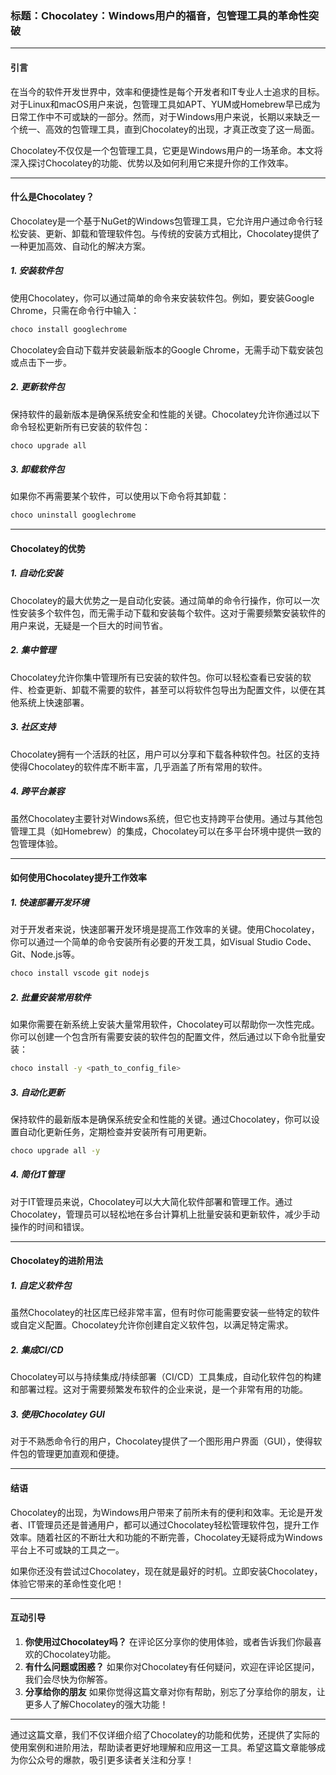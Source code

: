 ### 标题：**Chocolatey：Windows用户的福音，包管理工具的革命性突破**

---

#### 引言

在当今的软件开发世界中，效率和便捷性是每个开发者和IT专业人士追求的目标。对于Linux和macOS用户来说，包管理工具如APT、YUM或Homebrew早已成为日常工作中不可或缺的一部分。然而，对于Windows用户来说，长期以来缺乏一个统一、高效的包管理工具，直到Chocolatey的出现，才真正改变了这一局面。

Chocolatey不仅仅是一个包管理工具，它更是Windows用户的一场革命。本文将深入探讨Chocolatey的功能、优势以及如何利用它来提升你的工作效率。

---

#### 什么是Chocolatey？

Chocolatey是一个基于NuGet的Windows包管理工具，它允许用户通过命令行轻松安装、更新、卸载和管理软件包。与传统的安装方式相比，Chocolatey提供了一种更加高效、自动化的解决方案。

##### 1. **安装软件包**

使用Chocolatey，你可以通过简单的命令来安装软件包。例如，要安装Google Chrome，只需在命令行中输入：

```bash
choco install googlechrome
```

Chocolatey会自动下载并安装最新版本的Google Chrome，无需手动下载安装包或点击下一步。

##### 2. **更新软件包**

保持软件的最新版本是确保系统安全和性能的关键。Chocolatey允许你通过以下命令轻松更新所有已安装的软件包：

```bash
choco upgrade all
```

##### 3. **卸载软件包**

如果你不再需要某个软件，可以使用以下命令将其卸载：

```bash
choco uninstall googlechrome
```

---

#### Chocolatey的优势

##### 1. **自动化安装**

Chocolatey的最大优势之一是自动化安装。通过简单的命令行操作，你可以一次性安装多个软件包，而无需手动下载和安装每个软件。这对于需要频繁安装软件的用户来说，无疑是一个巨大的时间节省。

##### 2. **集中管理**

Chocolatey允许你集中管理所有已安装的软件包。你可以轻松查看已安装的软件、检查更新、卸载不需要的软件，甚至可以将软件包导出为配置文件，以便在其他系统上快速部署。

##### 3. **社区支持**

Chocolatey拥有一个活跃的社区，用户可以分享和下载各种软件包。社区的支持使得Chocolatey的软件库不断丰富，几乎涵盖了所有常用的软件。

##### 4. **跨平台兼容**

虽然Chocolatey主要针对Windows系统，但它也支持跨平台使用。通过与其他包管理工具（如Homebrew）的集成，Chocolatey可以在多平台环境中提供一致的包管理体验。

---

#### 如何使用Chocolatey提升工作效率

##### 1. **快速部署开发环境**

对于开发者来说，快速部署开发环境是提高工作效率的关键。使用Chocolatey，你可以通过一个简单的命令安装所有必要的开发工具，如Visual Studio Code、Git、Node.js等。

```bash
choco install vscode git nodejs
```

##### 2. **批量安装常用软件**

如果你需要在新系统上安装大量常用软件，Chocolatey可以帮助你一次性完成。你可以创建一个包含所有需要安装的软件包的配置文件，然后通过以下命令批量安装：

```bash
choco install -y <path_to_config_file>
```

##### 3. **自动化更新**

保持软件的最新版本是确保系统安全和性能的关键。通过Chocolatey，你可以设置自动化更新任务，定期检查并安装所有可用更新。

```bash
choco upgrade all -y
```

##### 4. **简化IT管理**

对于IT管理员来说，Chocolatey可以大大简化软件部署和管理工作。通过Chocolatey，管理员可以轻松地在多台计算机上批量安装和更新软件，减少手动操作的时间和错误。

---

#### Chocolatey的进阶用法

##### 1. **自定义软件包**

虽然Chocolatey的社区库已经非常丰富，但有时你可能需要安装一些特定的软件或自定义配置。Chocolatey允许你创建自定义软件包，以满足特定需求。

##### 2. **集成CI/CD**

Chocolatey可以与持续集成/持续部署（CI/CD）工具集成，自动化软件包的构建和部署过程。这对于需要频繁发布软件的企业来说，是一个非常有用的功能。

##### 3. **使用Chocolatey GUI**

对于不熟悉命令行的用户，Chocolatey提供了一个图形用户界面（GUI），使得软件包的管理更加直观和便捷。

---

#### 结语

Chocolatey的出现，为Windows用户带来了前所未有的便利和效率。无论是开发者、IT管理员还是普通用户，都可以通过Chocolatey轻松管理软件包，提升工作效率。随着社区的不断壮大和功能的不断完善，Chocolatey无疑将成为Windows平台上不可或缺的工具之一。

如果你还没有尝试过Chocolatey，现在就是最好的时机。立即安装Chocolatey，体验它带来的革命性变化吧！

---

#### 互动引导

1. **你使用过Chocolatey吗？** 在评论区分享你的使用体验，或者告诉我们你最喜欢的Chocolatey功能。
2. **有什么问题或困惑？** 如果你对Chocolatey有任何疑问，欢迎在评论区提问，我们会尽快为你解答。
3. **分享给你的朋友** 如果你觉得这篇文章对你有帮助，别忘了分享给你的朋友，让更多人了解Chocolatey的强大功能！

---

通过这篇文章，我们不仅详细介绍了Chocolatey的功能和优势，还提供了实际的使用案例和进阶用法，帮助读者更好地理解和应用这一工具。希望这篇文章能够成为你公众号的爆款，吸引更多读者关注和分享！